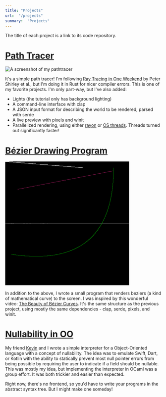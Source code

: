 ```yaml
---
title: "Projects"
url:  "/projects"
summary:  "Projects"
---
```


The title of each project is a link to its code repository.
<!-- TODO: Make these links open in a new tab. Maybe with hugo shortcodes? Markdown can't express it on its own, but I sure hope I don't need to just write embedded html. 
Also, if you have to explain the interface, there's probably something wrong with it. Is there a way to present this content that makes it more clear where the links are? -->
# [Path Tracer](https://github.com/samuel-skean/My_Raytracing_Adventures)

![A screenshot of my pathtracer](raytracer-crazy-background.png)

It's a simple path tracer! I'm following [Ray Tracing in One Weekend](https://raytracing.github.io/books/RayTracingInOneWeekend.html) by Peter Shirley et al., but I'm doing it in Rust for nicer compiler errors.
This is one of my favorite projects. I'm only part-way, but I've also added:
- Lights (the tutorial only has background lighting)
- A command-line interface with clap
- A JSON input format for describing the world to be rendered, parsed with serde
- A live preview with pixels and winit
- Parallelized rendering, using either [rayon](https://crates.io/crates/rayon) or [OS threads](https://doc.rust-lang.org/std/thread/). Threads turned out significantly faster!


# [Bézier Drawing Program](https://github.com/samuel-skean/SkeanSplinesFun)

![A screenshot of my bezier drawing program](bezier-several-curves.png)

In addition to the above, I wrote a small program that renders beziers (a kind of mathematical curve) to the screen. I was inspired by this wonderful video: [The Beauty of Bézier Curves](https://www.youtube.com/watch?v=aVwxzDHniEw). It's the same structure as the previous project, using mostly the same dependencies - clap, serde, pixels, and winit.

# [Nullability in OO](https://github.com/Olympicene/Nullability-in-OO)

My friend [Kevin](https://olympicene.dev) and I wrote a simple interpreter for a Object-Oriented language with a concept of nullability. The idea was to emulate Swift, Dart, or Kotlin with the ability to statically prevent most null pointer errors from being possible by requiring the user to indicate if a field should be nullable. This was mostly my idea, but implementing the interpreter in OCaml was a group effort. It was both trickier and easier than expected.

Right now, there's no frontend, so you'd have to write your programs in the abstract syntax tree. But I might make one someday!